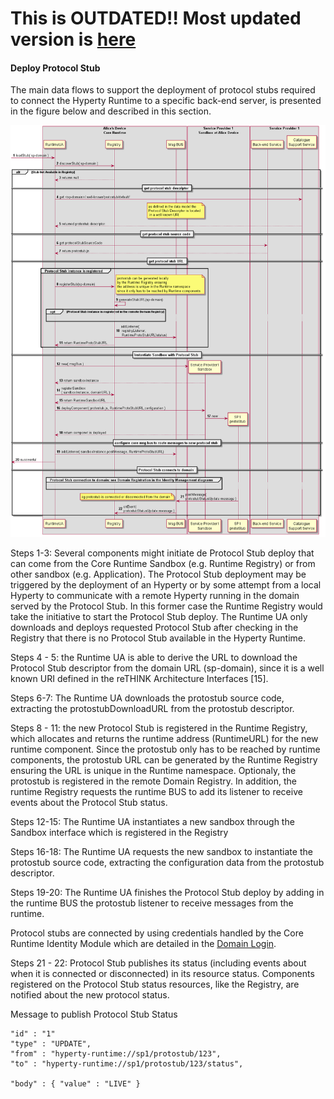 **This is OUTDATED!! Most updated version is [here](https://github.com/reTHINK-project/dev-service-framework/blob/d3.2-working-docs/docs/specs/dynamic-view/basics/deploy-protostub.md)**
=========================================================================================================================================================================================

#### Deploy Protocol Stub

The main data flows to support the deployment of protocol stubs required to connect the Hyperty Runtime to a specific back-end server, is presented in the figure below and described in this section.

![Figure @runtime-deploy-protostub: Deploy Protocol Stub](deploy-protostub.png)

Steps 1-3: Several components might initiate de Protocol Stub deploy that can come from the Core Runtime Sandbox (e.g. Runtime Registry) or from other sandbox (e.g. Application). The Protocol Stub deployment may be triggered by the deployment of an Hyperty or by some attempt from a local Hyperty to communicate with a remote Hyperty running in the domain served by the Protocol Stub. In this former case the Runtime Registry would take the initiative to start the Protocol Stub deploy. The Runtime UA only downloads and deploys requested Protocol Stub after checking in the Registry that there is no Protocol Stub available in the Hyperty Runtime.

Steps 4 - 5: the Runtime UA is able to derive the URL to download the Protocol Stub descriptor from the domain URL (sp-domain), since it is a well known URI defined in the reTHINK Architecture Interfaces [15].

Steps 6-7: The Runtime UA downloads the protostub source code, extracting the protostubDownloadURL from the protostub descriptor.

Steps 8 - 11: the new Protocol Stub is registered in the Runtime Registry, which allocates and returns the runtime address (RuntimeURL) for the new runtime component. Since the protostub only has to be reached by runtime components, the protostub URL can be generated by the Runtime Registry ensuring the URL is unique in the Runtime namespace. Optionaly, the protostub is registered in the remote Domain Registry. In addition, the runtime Registry requests the runtime BUS to add its listener to receive events about the Protocol Stub status.

Steps 12-15: The Runtime UA instantiates a new sandbox through the Sandbox interface which is registered in the Registry

Steps 16-18: The Runtime UA requests the new sandbox to instantiate the protostub source code, extracting the configuration data from the protostub descriptor.

Steps 19-20: The Runtime UA finishes the Protocol Stub deploy by adding in the runtime BUS the protostub listener to receive messages from the runtime.

Protocol stubs are connected by using credentials handled by the Core Runtime Identity Module which are detailed in the [Domain Login](../identity-management/domain-login.md).

Steps 21 - 22: Protocol Stub publishes its status (including events about when it is connected or disconnected) in its resource status. Components registered on the Protocol Stub status resources, like the Registry, are notified about the new protocol status.

Message to publish Protocol Stub Status

```
"id" : "1"
"type" : "UPDATE",
"from" : "hyperty-runtime://sp1/protostub/123",
"to" : "hyperty-runtime://sp1/protostub/123/status",

"body" : { "value" : "LIVE" }
```
